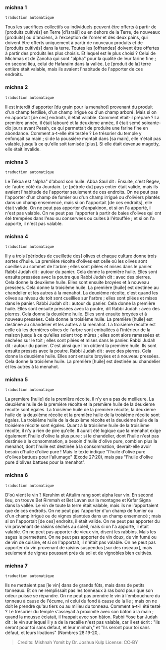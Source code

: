 ### michna 1

`traduction automatique`

Tous les sacrifices collectifs ou individuels peuvent être offerts à partir de [produits cultivés] en Terre [d'Israël] ou en dehors de la Terre, de nouveaux [produits] ou d'anciens, à l'exception de l'omer et des deux pains, qui doivent être offerts uniquement à partir de nouveaux produits et de [produits cultivés] dans la terre. Toutes les [offrandes] doivent être offertes à partir des produits les plus choisis. Et lequel est le plus choisi ? Celui de Michmas et de Zanoha qui sont "alpha" pour la qualité de leur farine fine ; en second lieu, celui de Hafaraim dans la vallée. Le [produit de la] terre entière était valable, mais ils avaient l'habitude de l'apporter de ces endroits.

### michna 2

`traduction automatique`

Il est interdit d'apporter [du grain pour la menahot] provenant du produit d'un champ fertilisé, d'un champ irrigué ou d'un champ arboré. Mais si on en apportait [de ces] endroits, il était valable. Comment était-il préparé ? La première année, il était labouré et la deuxième année, il était semé soixante-dix jours avant Pesah, ce qui permettait de produire une farine fine en abondance. Comment a-t-elle été testée ? Le trésorier du temple y enfonçait sa main ; si de la poussière montait dans [sa main], elle n'était pas valable, jusqu'à ce qu'elle soit tamisée [plus]. Si elle était devenue magotty, elle était invalide.

### michna 3

`traduction automatique`

Le Tekoa est "alpha" d'abord son huile. Abba Saul dit : Ensuite, c'est Regev, de l'autre côté du Jourdain. Le [pétrole du] pays entier était valide, mais ils avaient l'habitude de l'apporter seulement de ces endroits. On ne peut pas l'apporter d'un champ de fumier ou d'un champ irrigué ou d'oliviers plantés dans un champ ensemencé, mais si on l'apportait [de ces endroits], elle était valide. On ne peut pas apporter d'anpakinon, et si on l'a apporté, il n'est pas valable. On ne peut pas l'apporter à partir de baies d'olives qui ont été trempées dans l'eau ou conservées ou cuites à l'étouffée ; et si on l'a apporté, il n'est pas valable.

### michna 4

`traduction automatique`

Il y a trois [périodes de cueillette des] olives et chaque culture donne trois sortes d'huile. La première récolte d'olives est celle où les olives sont cueillies au sommet de l'arbre ; elles sont pilées et mises dans le panier. Rabbi Judah dit : autour du panier. Cela donne la première huile. Elles sont ensuite pressées avec la poutre que Rabbi Judah dit : avec des pierres. Cela donne la deuxième huile. Elles sont ensuite broyées et à nouveau pressées. Cela donne la troisième huile. La première [huile] est destinée au chandelier et les autres à la menahot. La deuxième récolte, c'est quand les olives au niveau du toit sont cueillies sur l'arbre ; elles sont pilées et mises dans le panier. Rabbi Judah dit : autour du panier. Cela donne la première huile. Elles sont ensuite pressées avec la poutre, dit Rabbi Judah : avec des pierres. Cela donne la deuxième huile. Elles sont ensuite broyées et à nouveau pressées. Cela donne la troisième huile. La première [huile] est destinée au chandelier et les autres à la menahot. La troisième récolte est celle où les dernières olives de l'arbre sont emballées à l'intérieur de la maison jusqu'à ce qu'elles soient trop mûres ; elles sont alors ramassées et séchées sur le toit ; elles sont pilées et mises dans le panier. Rabbi Judah dit : autour du panier. C'est ainsi que l'on obtient la première huile. Ils sont ensuite pressés avec la poutre. Rabbi Judah dit : avec des pierres. Cela donne la deuxième huile. Elles sont ensuite broyées et à nouveau pressées. Cela donne la troisième huile. La première [huile] est destinée au chandelier et les autres à la menahot.

### michna 5

`traduction automatique`

La première [huile] de la première récolte, il n'y en a pas de meilleure. La deuxième huile de la première récolte et la première huile de la deuxième récolte sont égales. La troisième huile de la première récolte, la deuxième huile de la deuxième récolte et la première huile de la troisième récolte sont égales. La troisième huile de la deuxième récolte et la deuxième huile de la troisième récolte sont égales. Quant à la troisième huile de la troisième récolte, il n'y a rien de pire qu'elle. Il aurait été logique que la menahot exige également l'huile d'olive la plus pure : si le chandelier, dont l'huile n'est pas destinée à la consommation, a besoin d'huile d'olive pure, combien plus la menahot, dont l'huile est destinée à la consommation, devrait-elle avoir besoin d'huile d'olive pure ! Mais le texte indique "l'huile d'olive pure d'olives battues pour l'allumage" (Exode 27:20), mais pas "l'huile d'olive pure d'olives battues pour la menahot".

### michna 6

`traduction automatique`

D'où vient le vin ? Keruhim et Attulim rang sont alpha leur vin. En second lieu, on trouve Bet Rimmah et Bet Lavan sur la montagne et Kefar Signa dans la vallée. Le vin de toute la terre était valable, mais ils ne l'apportaient que de ces endroits. On ne peut pas l'apporter d'un champ de fumier ou d'un champ irrigué ou de vignes plantées dans un champ ensemencé ; mais si on l'apportait [de ces] endroits, il était valide. On ne peut pas apporter du vin provenant de raisins séchés au soleil, mais si on l'a apporté, il était valable. On ne peut pas apporter de vieux vin, disent les rabbins. Mais les sages le permettent. On ne peut pas apporter de vin doux, de vin fumé ou de vin de cuisine, et si on l'apportait, il n'était pas valable. On ne peut pas apporter du vin provenant de raisins suspendus [sur des roseaux], mais seulement de vignes poussant près du sol et de vignobles bien cultivés.

### michna 7

`traduction automatique`

Ils ne mettaient pas [le vin] dans de grands fûts, mais dans de petits tonneaux. Et on ne remplissait pas les tonneaux à ras bord pour que son odeur puisse se répandre. On ne peut pas prendre le vin à l'embouchure du tonneau à cause de l'écume, ni celui du fond à cause de la lie ; mais on ne doit le prendre qu'au tiers ou au milieu du tonneau. Comment a-t-il été testé ? Le trésorier du temple s'asseyait à proximité avec son bâton à la main ; quand la mousse éclatait, il frappait avec son bâton. Rabbi Yose bar Judah dit : le vin sur lequel il y a de la racaille n'est pas valable, car il est écrit : "Ils seront pour toi sans défaut, et leur minhah," et "Ils seront pour toi sans défaut, et leurs libations" (Nombres 28:19-20,.

> Credits: Mishnah Yomit by Dr. Joshua Kulp
> License: CC-BY